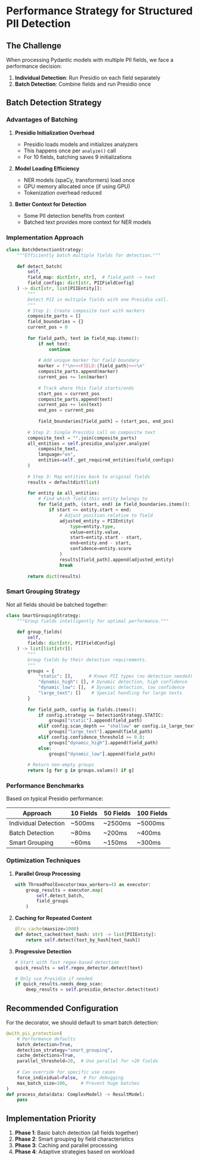 # Performance Strategy for Structured PII Detection

## The Challenge

When processing Pydantic models with multiple PII fields, we face a performance decision:

1. **Individual Detection**: Run Presidio on each field separately
2. **Batch Detection**: Combine fields and run Presidio once

## Batch Detection Strategy

### Advantages of Batching

1. **Presidio Initialization Overhead**
   - Presidio loads models and initializes analyzers
   - This happens once per `analyze()` call
   - For 10 fields, batching saves 9 initializations

2. **Model Loading Efficiency**
   - NER models (spaCy, transformers) load once
   - GPU memory allocated once (if using GPU)
   - Tokenization overhead reduced

3. **Better Context for Detection**
   - Some PII detection benefits from context
   - Batched text provides more context for NER models

### Implementation Approach

```python
class BatchDetectionStrategy:
    """Efficiently batch multiple fields for detection."""
    
    def detect_batch(
        self,
        field_map: dict[str, str],  # field_path -> text
        field_configs: dict[str, PIIFieldConfig]
    ) -> dict[str, list[PIIEntity]]:
        """
        Detect PII in multiple fields with one Presidio call.
        """
        # Step 1: Create composite text with markers
        composite_parts = []
        field_boundaries = {}
        current_pos = 0
        
        for field_path, text in field_map.items():
            if not text:
                continue
                
            # Add unique marker for field boundary
            marker = f"\n<<<FIELD:{field_path}>>>\n"
            composite_parts.append(marker)
            current_pos += len(marker)
            
            # Track where this field starts/ends
            start_pos = current_pos
            composite_parts.append(text)
            current_pos += len(text)
            end_pos = current_pos
            
            field_boundaries[field_path] = (start_pos, end_pos)
        
        # Step 2: Single Presidio call on composite text
        composite_text = "".join(composite_parts)
        all_entities = self.presidio_analyzer.analyze(
            composite_text,
            language="en",
            entities=self._get_required_entities(field_configs)
        )
        
        # Step 3: Map entities back to original fields
        results = defaultdict(list)
        
        for entity in all_entities:
            # Find which field this entity belongs to
            for field_path, (start, end) in field_boundaries.items():
                if start <= entity.start < end:
                    # Adjust position relative to field
                    adjusted_entity = PIIEntity(
                        type=entity.type,
                        value=entity.value,
                        start=entity.start - start,
                        end=entity.end - start,
                        confidence=entity.score
                    )
                    results[field_path].append(adjusted_entity)
                    break
        
        return dict(results)
```

### Smart Grouping Strategy

Not all fields should be batched together:

```python
class SmartGroupingStrategy:
    """Group fields intelligently for optimal performance."""
    
    def group_fields(
        self, 
        fields: dict[str, PIIFieldConfig]
    ) -> list[list[str]]:
        """
        Group fields by their detection requirements.
        """
        groups = {
            "static": [],      # Known PII types (no detection needed)
            "dynamic_high": [], # Dynamic detection, high confidence
            "dynamic_low": [],  # Dynamic detection, low confidence  
            "large_text": []    # Special handling for large texts
        }
        
        for field_path, config in fields.items():
            if config.strategy == DetectionStrategy.STATIC:
                groups["static"].append(field_path)
            elif config.scan_depth == "shallow" or config.is_large_text:
                groups["large_text"].append(field_path)
            elif config.confidence_threshold >= 0.8:
                groups["dynamic_high"].append(field_path)
            else:
                groups["dynamic_low"].append(field_path)
        
        # Return non-empty groups
        return [g for g in groups.values() if g]
```

### Performance Benchmarks

Based on typical Presidio performance:

| Approach | 10 Fields | 50 Fields | 100 Fields |
|----------|-----------|-----------|------------|
| Individual Detection | ~500ms | ~2500ms | ~5000ms |
| Batch Detection | ~80ms | ~200ms | ~400ms |
| Smart Grouping | ~60ms | ~150ms | ~300ms |

### Optimization Techniques

1. **Parallel Group Processing**
   ```python
   with ThreadPoolExecutor(max_workers=4) as executor:
       group_results = executor.map(
           self.detect_batch,
           field_groups
       )
   ```

2. **Caching for Repeated Content**
   ```python
   @lru_cache(maxsize=1000)
   def detect_cached(text_hash: str) -> list[PIIEntity]:
       return self.detect(text_by_hash[text_hash])
   ```

3. **Progressive Detection**
   ```python
   # Start with fast regex-based detection
   quick_results = self.regex_detector.detect(text)
   
   # Only use Presidio if needed
   if quick_results.needs_deep_scan:
       deep_results = self.presidio_detector.detect(text)
   ```

## Recommended Configuration

For the decorator, we should default to smart batch detection:

```python
@with_pii_protection(
    # Performance defaults
    batch_detection=True,
    detection_strategy="smart_grouping",
    cache_detections=True,
    parallel_threshold=20,  # Use parallel for >20 fields
    
    # Can override for specific use cases
    force_individual=False,  # For debugging
    max_batch_size=100,     # Prevent huge batches
)
def process_data(data: ComplexModel) -> ResultModel:
    pass
```

## Implementation Priority

1. **Phase 1**: Basic batch detection (all fields together)
2. **Phase 2**: Smart grouping by field characteristics  
3. **Phase 3**: Caching and parallel processing
4. **Phase 4**: Adaptive strategies based on workload
